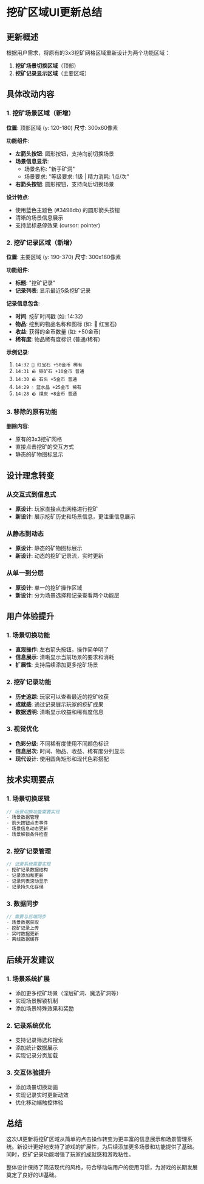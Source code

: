# 挖矿区域UI更新总结

## 更新概述

根据用户需求，将原有的3x3挖矿网格区域重新设计为两个功能区域：
1. **挖矿场景切换区域**（顶部）
2. **挖矿记录显示区域**（主要区域）

## 具体改动内容

### 1. 挖矿场景区域（新增）

**位置**: 顶部区域 (y: 120-180)
**尺寸**: 300x60像素

**功能组件**:
- **左箭头按钮**: 圆形按钮，支持向前切换场景
- **场景信息显示**:
  - 场景名称: "新手矿洞"
  - 场景要求: "等级要求: 1级 | 精力消耗: 1点/次"
- **右箭头按钮**: 圆形按钮，支持向后切换场景

**设计特点**:
- 使用蓝色主题色 (#3498db) 的圆形箭头按钮
- 清晰的场景信息展示
- 支持鼠标悬停效果 (cursor: pointer)

### 2. 挖矿记录区域（新增）

**位置**: 主要区域 (y: 190-370)
**尺寸**: 300x180像素

**功能组件**:
- **标题**: "挖矿记录"
- **记录列表**: 显示最近5条挖矿记录

**记录信息包含**:
- **时间**: 挖矿时间戳 (如: 14:32)
- **物品**: 挖到的物品名称和图标 (如: 💎 红宝石)
- **收益**: 获得的金币数量 (如: +50金币)
- **稀有度**: 物品稀有度标识 (普通/稀有)

**示例记录**:
1. `14:32 💎 红宝石 +50金币 稀有`
2. `14:31 🪨 铁矿石 +10金币 普通`
3. `14:30 🪨 石头 +5金币 普通`
4. `14:29 💧 蓝水晶 +25金币 稀有`
5. `14:28 🪨 煤炭 +8金币 普通`

### 3. 移除的原有功能

**删除内容**:
- 原有的3x3挖矿网格
- 直接点击挖矿的交互方式
- 静态的矿物图标显示

## 设计理念转变

### 从交互式到信息式
- **原设计**: 玩家直接点击网格进行挖矿
- **新设计**: 展示挖矿历史和场景信息，更注重信息展示

### 从静态到动态
- **原设计**: 静态的矿物图标展示
- **新设计**: 动态的挖矿记录流，实时更新

### 从单一到分层
- **原设计**: 单一的挖矿操作区域
- **新设计**: 分为场景选择和记录查看两个功能层

## 用户体验提升

### 1. 场景切换功能
- **直观操作**: 左右箭头按钮，操作简单明了
- **信息展示**: 清晰显示当前场景的要求和消耗
- **扩展性**: 支持后续添加更多挖矿场景

### 2. 挖矿记录功能
- **历史追踪**: 玩家可以查看最近的挖矿收获
- **成就感**: 通过记录展示玩家的挖矿成果
- **数据透明**: 清晰显示收益和稀有度信息

### 3. 视觉优化
- **色彩分级**: 不同稀有度使用不同颜色标识
- **信息层次**: 时间、物品、收益、稀有度分列显示
- **现代设计**: 使用圆角矩形和现代色彩搭配

## 技术实现要点

### 1. 场景切换逻辑
```javascript
// 场景切换功能需要实现
- 场景数据管理
- 箭头按钮点击事件
- 场景信息动态更新
- 场景解锁条件检查
```

### 2. 挖矿记录管理
```javascript
// 记录系统需要实现
- 挖矿记录数据结构
- 记录添加和更新
- 记录列表滚动显示
- 记录持久化存储
```

### 3. 数据同步
```javascript
// 需要与后端同步
- 场景数据获取
- 挖矿记录上传
- 实时数据更新
- 离线数据缓存
```

## 后续开发建议

### 1. 场景系统扩展
- 添加更多挖矿场景（深层矿洞、魔法矿洞等）
- 实现场景解锁机制
- 添加场景特殊效果和奖励

### 2. 记录系统优化
- 支持记录筛选和搜索
- 添加统计数据展示
- 实现记录分页加载

### 3. 交互体验提升
- 添加场景切换动画
- 实现记录实时更新动效
- 优化移动端触控体验

## 总结

这次UI更新将挖矿区域从简单的点击操作转变为更丰富的信息展示和场景管理系统。新设计更好地支持了游戏的扩展性，为后续添加更多场景和功能提供了基础。同时，挖矿记录功能增强了玩家的成就感和游戏粘性。

整体设计保持了简洁现代的风格，符合移动端用户的使用习惯，为游戏的长期发展奠定了良好的UI基础。